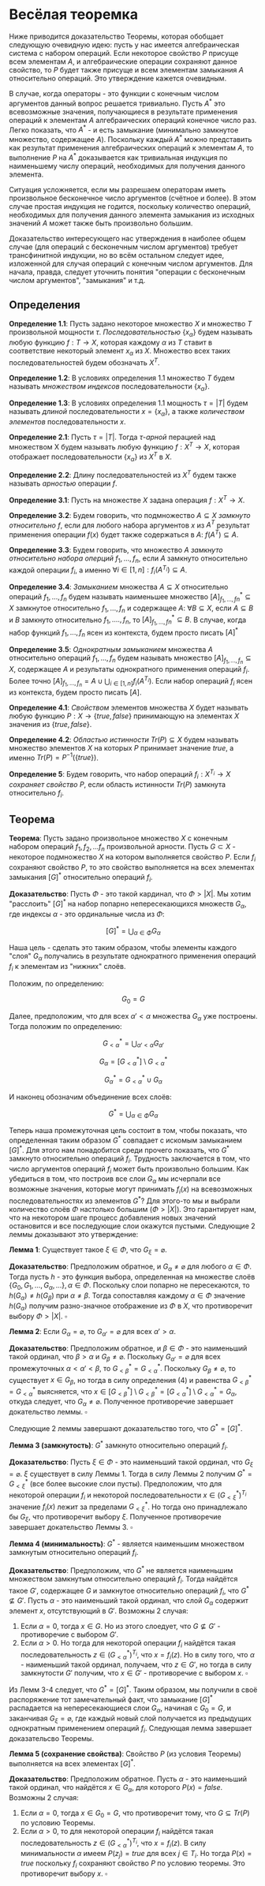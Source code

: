 # Весёлая теоремка

Ниже приводится доказательство Теоремы, которая обобщает следующую очевидную идею: пусть у нас имеется алгебраическая система c набором операций. 
Если некоторое свойство $P$ присуще всем элементам $A$, и алгебраические операции сохраняют данное свойство, то 
$P$ будет также присуще и всем элементам замыкания 
$A$ относительно операций. Это утверждение кажется очевидным. 

В случае, когда операторы - это функции с конечным числом аргументов данный вопрос решается тривиально. Пусть $A^*$ это всевозможные значения, получающиеся в результате применения операций к элементам $A$ алгебраических операций конечное число раз. Легко показать, что $A^*$ - и есть замыкание (минимально замкнутое множество, содержащее $A$).
Поскольку каждый $A^{*}$ можно представить как результат применения алгебраических операций к элементам $A$, то выполнение 
$P$ на $A^*$ доказывается как тривиальная индукция по наименьшему числу операций, необходимых для получения данного элемента.  

Ситуация усложняется, если мы разрешаем операторам иметь произвольное бесконечное число аргументов (счётное и более). В этом случае простая индукция не годится, поскольку количество операций, необходимых для получения данного элемента замыкания из исходных значений $A$ может также быть произвольно большим. 

Доказательство интересующего нас утверждения в наиболее общем случае (для операций с бесконечным числом аргументов) требует трансфинитной индукции, но во всём остальном следует идее, изложенной для случая операций с конечным числом аргументов. Для начала, правда, следует уточнить понятия "операции с бесконечным числом аргументов", "замыкания" и т.д.

## Определения
**Определение 1.1**: Пусть задано некоторое множество $X$ и множество $T$ произвольной мощности $\tau$. *Последовательностью* $\{x_{\alpha}\}$ будем называть любую функцию $f:T\rightarrow X$, которая каждому $\alpha$ из $T$ ставит в соответствие некоторый элемент $x_\alpha$ из $X$. Множество всех таких последовательностей будем обозначать $X^{T}$. 

**Определение 1.2**: В условиях определения 1.1 множество $T$ будем называть *множеством индексов* последовательности $\{x_{\alpha}\}$.

**Определение 1.3**: В условиях определения 1.1 мощность $\tau = |T|$ будем называть *длиной* последовательности $x=\{x_{\alpha}\}$, а также *количеством элементов* последовательности $x$.

**Определение 2.1**: Пусть $\tau=|T|$. Тогда $\tau$-*арной* перацией над множеством X будем называть любую функцию $f:X^{T}\rightarrow X$, которая отображает последовательности $\{x_{\alpha}\}$ из $X^T$ в $X$. 

**Определение 2.2**: Длину последовательностей из $X^T$ будем также называть *арностью* операции $f$. 

**Определение 3.1**: Пусть на множестве $X$ задана операция $f:X^T\rightarrow X$. 

**Определение 3.2**: Будем говорить, что подмножество $A\subseteq X$ *замкнуто относительно* $f$, если для любого набора аргументов $x$ из $A^T$ результат применения операции $f(x)$ будет также содержаться в $A$: $f(A^T)\subseteq A$. 

**Определение 3.3**: Будем говорить, что множество $A$ *замкнуто относительно набора оперций* $f_1,...,f_n$, если $A$ замкнуто относительно каждой операции $f_i$, а именно $\forall i \in[1, n]: f_i(A^{T_i})\subseteq A$. 

**Определение 3.4**: *Замыканием* множества $A\subseteq X$ относительно операций $f_1,...,f_n$ будем называть наименьшее множество $[A]_{f_1,...,fn}^{*}\subseteq X$ замкнутое относительно $f_1,...,f_n$ и содержащее $A$: $\forall B \subseteq X$, если $A \subseteq B$ и $B$ замкнуто относительно $f_1, ...., f_n$, то $[A]_{f_1,...,fn}^{*} \subseteq B$. В случае, когда набор функций $f_1,...,f_n$ ясен из контекста, будем просто писать $[A]^{*}$

**Определение 3.5**: *Однократным замыканием* множества $A$ относительно операций $f_1,...,f_n$ будем называть множество $[A]_{f_1,...,f_n}\subseteq X$, содержащее $A$ и результаты однократного применения операций $f_i$. Более точно $[A]_{f_1,...,f_n}=A\cup\bigcup_{i\in[1,n]}f_i(A^{T_i})$. Если набор операций $f_i$ ясен из контекста, будем просто писать $[A]$.

**Определение 4.1**: *Свойством* элементов множества $X$ будет называть любую функцию $P:X\rightarrow \{true, false\}$ принимающую на элементах $X$ значения из $\{true, false\}$. 

**Определение 4.2**: *Областью истинности* $Tr(P)\subseteq X$ будем называть множество элементов $X$ на которых $P$ принимает значение $true$, а именно $Tr(P) = P^{-1}(\{true\})$. 

**Определение 5**: Будем говорить, что набор операций $f_i:X^{T_i}\rightarrow X$ *сохраняет свойство* $P$, если область истинности $Tr(P)$ замкнута относительно $f_i$.

## Теорема

**Теорема**: Пусть задано произвольное множество $X$ с конечным набором операций $f_1,f_2,...f_n$ произвольной арности. Пусть $G\subset X$ - некоторое подмножество $X$ на котором выполняется свойство $P$. Если $f_i$ сохраняют свойство $P$, то это свойство выполняется на всех элементах замыкания $[G]^{*}$ относительно операций $f_i$.

**Доказательство**:
Пусть $\Phi$ - это такой кардинал, что $\Phi>|X|$. Мы хотим "расслоить" $[G]^*$ на набор попарно непересекающихся множеств $G_{\alpha}$, где индексы $\alpha$ - это ординальные числа из $\Phi$: 

$$
\begin{equation}
[G]^*=\bigcup_{\alpha \in \Phi}G_{\alpha}
\end{equation}
$$

Наша цель - сделать это таким образом, чтобы элементы каждого "слоя" $G_\alpha$ получались в результате однократного применения операций $f_i$ к элементам из "нижних" слоёв. 

Положим, по определению:

$$
\begin{equation}
G_0 = G
\end{equation}
$$

Далее, предположим, что для всех $\alpha'<\alpha$ множества $G_\alpha$ уже построены. Тогда положим по определению:

$$
\begin{equation}
G_{<\alpha}^*=\bigcup_{\alpha'<\alpha}G_{\alpha'}
\end{equation}
$$

$$
\begin{equation}
G_{\alpha} = [G_{<\alpha}^*] \setminus G_{<\alpha}^*
\end{equation}
$$

$$
\begin{equation}
G_{\alpha}^* = G_{<\alpha}^* \cup G_\alpha
\end{equation}
$$

И наконец обозначим объединение всех слоёв: 

$$
\begin{equation}
G^* = \bigcup_{\alpha \in \Phi} G_\alpha
\end{equation}
$$

Теперь наша промежуточная цель состоит в том, чтобы показать, что определенная таким образом $G^*$ совпадает с искомым замыканием $[G]^*$. Для этого нам понадобится среди прочего показать, что $G^*$ замкнуто относительно операций $f_i$. Трудность заключается в том, что число аргументов операций $f_i$ может быть произвольно большим. Как убедиться в том, что построив все слои $G_\alpha$ мы исчерпали все возможные значения, которые могут принимать $f_i(x)$ на всевозможных последовательностях из элементов $G^*$? Для этого-то мы и выбрали количество слоёв $\Phi$ настолько большим ($\Phi > |X|$). Это гарантирует нам, что на некотором шаге процесс добавления новых значений остановится и все последующие слои окажутся пустыми. Следующие 2 леммы доказывают это утверждение: 

**Лемма 1**: Существует такое $\xi \in \Phi$, что $G_\xi = \varnothing$.

**Доказательство**: Предположим обратное, и $G_\alpha \not = \varnothing$ для любого $\alpha \in \Phi$. Тогда пусть $h$ - это функция выбора, определенная на множестве слоёв $\{G_0, G_1, ..., G_\alpha, ...\}, \alpha \in \Phi$. Поскольку слои попарно не пересекаются, то $h(G_\alpha) \not = h(G_\beta)$ при $\alpha \not = \beta$. Тогда сопоставляя каждому $\alpha \in \Phi$ значение $h(G_\alpha)$ получим разно-значное отображение из $\Phi$ в $X$, что противоречит выбору $\Phi > |X|$. $\square$

**Лемма 2**: Если $G_\alpha = \varnothing$, то $G_{\alpha'} = \varnothing$ для всех $\alpha' > \alpha$.

**Доказательство**: Предположим обратное, и $\beta \in \Phi$ - это наименьший такой ординал, что $\beta > \alpha$ и $G_{\beta} \not = \varnothing$. Поскольку $G_{\alpha'} = \varnothing$ для всех промежуточных $\alpha < \alpha' < \beta$, то $G_{<\beta}^* = G_{<\alpha}^*$. Поскольку $G_{\beta} \not = \varnothing$, то существует $x \in G_{\beta}$, но тогда в силу определения (4) и равенства $G_{<\beta}^* = G_{<\alpha}^*$ выясняется, что $x \in  [G_{<\beta}^*] \setminus G_{<\beta}^*= [G_{<\alpha}^*] \setminus G_{<\alpha}^* = G_\alpha$, откуда следует, что $G_\alpha \not = \varnothing$. Полученное противоречие завершает докательство леммы. $\square$

Следующие 2 леммы завершают доказательство того, что $G^*=[G]^*$. 

**Лемма 3 (замкнутость)**: $G^*$ замкнуто относительно операций $f_i$.

**Доказательство**: Пусть $\xi \in \Phi$ - это наименьший такой ординал, что $G_\xi = \varnothing$. $\xi$ существует в силу Леммы 1. Тогда в силу Леммы 2 получим $G^*=G_{<\xi}^*$ (все более высокие слои пусты). Предположим, что для некоторой операции $f_i$ и некоторой последовательности $x \in (G_{<\xi}^*)^{T_i}$ значение $f_i(x)$ лежит за пределами $G_{<\xi}^*$. Но тогда оно принадлежало бы $G_{\xi}$, что противоречит выбору $\xi$. Полученное противоречие завершает докательство Леммы 3. $\square$

**Лемма 4 (минимальность)**: $G^*$ - является наименьшим множеством замкнутым относительно операций $f_i$.

**Доказательство**: Предположим, что $G^*$ не является наименьшим множеством замкнутым относительно операций $f_i$. Тогда найдётся такое $G'$, содержащее $G$ и замкнутое относительно операций $f_i$, что $G^* \not \subseteq G'$. Пусть $\alpha$ - это наименьший такой ординал, что слой $G_\alpha$ содержит элемент $x$, отсутствующий в $G'$. Возможны 2 случая:
 1. Если $\alpha = 0$, тогда $x \in G$. Но из этого слоедует, что $G\not \subseteq G'$ - противоречие с выбором $G'$. 
 2. Если  $\alpha > 0$. Но тогда для некоторой операции $f_i$ найдётся такая последовательность $z \in (G_{<\alpha}^*)^{T_i}$, что $x=f_i(z)$. Но в силу того, что $\alpha$ - наименьший такой ординал, получаем, что $z \in G'$, но тогда в силу замкнутости $G'$ получим, что $x \in G'$ - противоречие с выбором $x$. $\square$

Из Лемм 3-4 следует, что $G^*=[G]^*$. Таким образом, мы получили в своё распоряжение тот замечательный факт, что замыкание $[G]^*$ распадается на непересекающиеся слои $G_\alpha$, начиная с $G_0=G$, и заканчивая $G_\xi = \varnothing$, где каждый новый слой получается из предыдущих однократным применением операций $f_i$. Следующая лемма завершает доказательсво Теоремы. 

**Лемма 5 (сохранение свойства)**: Свойство $P$ (из условия Теоремы) выполняется на всех элементах $[G]^*$.

**Доказательство**: Предположим обратное. Пусть $\alpha$ - это наименьший такой ординал, что найдётся $x \in G_\alpha$, для которого $P(x) = false$. Возможны 2 случая:
 1.  Если $\alpha = 0$, тогда $x \in G_0 = G$, что противоречит тому, что $G\subseteq Tr(P)$ по условию Теоремы.
 2. Если  $\alpha > 0$, то для некоторой операции $f_i$ найдётся такая последовательность $z \in (G_{<\alpha}^*)^{T_i}$, что $x=f_i(z)$. В силу минимальности $\alpha$ имеем $P(z_j)=true$ для всех $j \in T_i$. Но тогда $P(x)=true$ поскольку $f_i$ сохраняют свойство $P$ по условию теоремы. Это противоречит выбору $x$. $\square$
